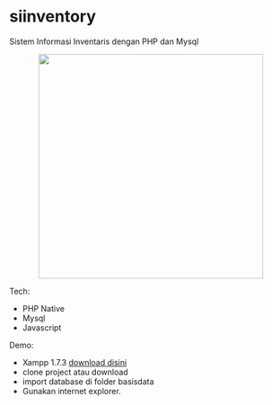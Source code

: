 # siinventory
Sistem Informasi Inventaris dengan PHP dan Mysql

<p align="center"><img height="400px" src="https://github.com/perdianto27/siinventory/blob/master/desain/screenshoot.jpg"></p>

Tech:
- PHP Native
- Mysql
- Javascript

Demo:
- Xampp 1.7.3 <a href="http://www.mediafire.com/file/vhhhdp25laxu059/xampp-win32-1.7.3.rar/file">download disini</a>
- clone project atau download
- import database di folder basisdata
- Gunakan internet explorer.
